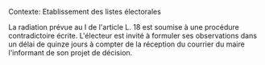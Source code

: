 Contexte: Etablissement des listes électorales

La radiation prévue au I de l'article L. 18 est soumise à une procédure contradictoire écrite. L'électeur est invité à formuler ses observations dans un délai de quinze jours à compter de la réception du courrier du maire l'informant de son projet de décision.